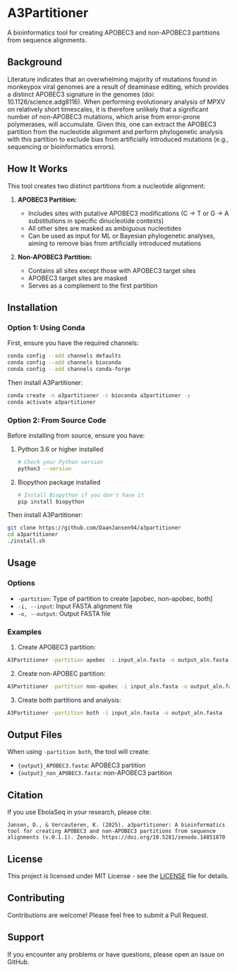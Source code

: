 # A3Partitioner

A bioinformatics tool for creating APOBEC3 and non-APOBEC3 partitions from sequence alignments.

## Background
Literature indicates that an overwhelming majority of mutations found in monkeypox viral genomes are a result of deaminase editing, which provides a distinct APOBEC3 signature in the genomes (doi: 10.1126/science.adg8116). When performing evolutionary analysis of MPXV on relatively short timescales, it is therefore unlikely that a significant number of non-APOBEC3 mutations, which arise from error-prone polymerases, will accumulate. Given this, one can extract the APOBEC3 partition from the nucleotide alignment and perform phylogenetic analysis with this partition to exclude bias from artificially introduced mutations (e.g., sequencing or bioinformatics errors).

## How It Works
This tool creates two distinct partitions from a nucleotide alignment:

1. **APOBEC3 Partition:**
   - Includes sites with putative APOBEC3 modifications (C → T or G → A substitutions in specific dinucleotide contexts)
   - All other sites are masked as ambiguous nucleotides
   - Can be used as input for ML or Bayesian phylogenetic analyses, aiming to remove bias from artificially introduced mutations

2. **Non-APOBEC3 Partition:**
   - Contains all sites except those with APOBEC3 target sites
   - APOBEC3 target sites are masked
   - Serves as a complement to the first partition

## Installation

### Option 1: Using Conda
First, ensure you have the required channels:

```bash
conda config --add channels defaults
conda config --add channels bioconda
conda config --add channels conda-forge
```

Then install A3Partitioner:

```bash
conda create -n a3partitioner -c bioconda a3partitioner -y 
conda activate a3partitioner
```

### Option 2: From Source Code
Before installing from source, ensure you have:
1. Python 3.6 or higher installed
   ```bash
   # Check your Python version
   python3 --version
   ```

2. Biopython package installed
   ```bash
   # Install Biopython if you don't have it
   pip install biopython
   ```

Then install A3Partitioner:

```bash
git clone https://github.com/DaanJansen94/a3partitioner
cd a3partitioner
./install.sh
```

## Usage

### Options

- `-partition`: Type of partition to create [apobec, non-apobec, both]
- `-i, --input`: Input FASTA alignment file
- `-o, --output`: Output FASTA file

### Examples

1. Create APOBEC3 partition:
```bash
A3Partitioner -partition apobec -i input_aln.fasta -o output_aln.fasta
```

2. Create non-APOBEC partition:
```bash
A3Partitioner -partition non-apobec -i input_aln.fasta -o output_aln.fasta            
```

3. Create both partitions and analysis:
```bash
A3Partitioner -partition both -i input_aln.fasta -o output_aln.fasta
```

## Output Files

When using `-partition both`, the tool will create:
- `{output}_APOBEC3.fasta`: APOBEC3 partition
- `{output}_non_APOBEC3.fasta`: non-APOBEC3 partition

## Citation

If you use EbolaSeq in your research, please cite:

```
Jansen, D., & Vercauteren, K. (2025). a3partitioner: A bioinformatics tool for creating APOBEC3 and non-APOBEC3 partitions from sequence alignments (v.0.1.1). Zenodo. https://doi.org/10.5281/zenodo.14851870
```

## License

This project is licensed under MIT License - see the [LICENSE](LICENSE) file for details.

## Contributing

Contributions are welcome! Please feel free to submit a Pull Request.

## Support

If you encounter any problems or have questions, please open an issue on GitHub.
